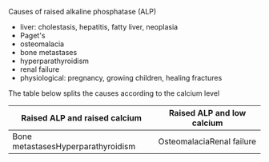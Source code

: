 Causes of raised alkaline phosphatase (ALP)  
* liver: cholestasis, hepatitis, fatty liver, neoplasia
* Paget's
* osteomalacia
* bone metastases
* hyperparathyroidism
* renal failure
* physiological: pregnancy, growing children, healing fractures

  
The table below splits the causes according to the calcium level  
  


| **Raised ALP and raised calcium** | **Raised ALP and low calcium** |
| --- | --- |
| Bone metastasesHyperparathyroidism | OsteomalaciaRenal failure |

